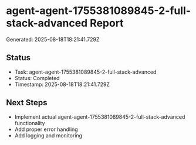 # agent-agent-1755381089845-2-full-stack-advanced Report

Generated: 2025-08-18T18:21:41.729Z

## Status
- Task: agent-agent-1755381089845-2-full-stack-advanced
- Status: Completed
- Timestamp: 2025-08-18T18:21:41.729Z

## Next Steps
- Implement actual agent-agent-1755381089845-2-full-stack-advanced functionality
- Add proper error handling
- Add logging and monitoring
